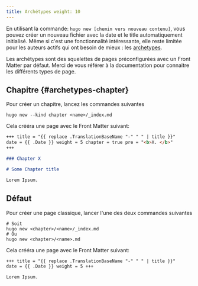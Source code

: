 ```yaml
---
title: Archétypes weight: 10
---
```


En utilisant la commande: `hugo new [chemin vers nouveau contenu]`, vous pouvez créer un nouveau fichier avec la date et
le title automatiquement initialisé. Même si c'est une fonctionnalité intéressante, elle reste limitée pour les auteurs
actifs qui ont besoin de mieux : les [archetypes](https://gohugo.io/content/archetypes/).

Les archétypes sont des squelettes de pages préconfigurées avec un Front Matter par défaut. Merci de vous référer à la
documentation pour connaitre les différents types de page.

## Chapitre {#archetypes-chapter}

Pour créer un chapitre, lancez les commandes suivantes

```
hugo new --kind chapter <name>/_index.md
```

Cela crééra une page avec le Front Matter suivant:

```markdown
+++ title = "{{ replace .TranslationBaseName "-" " " | title }}"
date = {{ .Date }} weight = 5 chapter = true pre = "<b>X. </b>"
+++

### Chapter X

# Some Chapter title

Lorem Ipsum.
```

## Défaut

Pour créer une page classique, lancer l'une des deux commandes suivantes

```
# Soit
hugo new <chapter>/<name>/_index.md
# Ou
hugo new <chapter>/<name>.md
```

Cela crééra une page avec le Front Matter suivant:

```markdown
+++ title = "{{ replace .TranslationBaseName "-" " " | title }}"
date = {{ .Date }} weight = 5 +++

Lorem Ipsum.
```